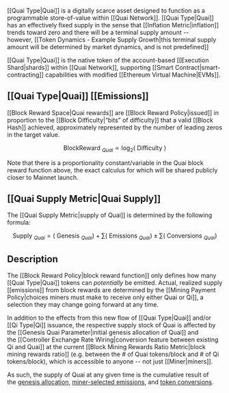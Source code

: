 [[Quai Type|Quai]] is a digitally scarce asset designed to function as a programmable store-of-value within [[Quai Network]]. [[Quai Type|Quai]] has an effectively fixed supply in the sense that [[Inflation Metric|inflation]] trends toward zero and there will be a terminal supply amount -- however, [[Token Dynamics - Example Supply Growth|this terminal supply amount will be determined by market dynamics, and is not predefined]]

[[Quai Type|Quai]] is the native token of the account-based [[Execution Shard|shards]] within [[Quai Network]], supporting [[Smart Contract|smart-contracting]] capabilities with modified [[Ethereum Virtual Machine|EVMs]].

## [[Quai Type|Quai]] [[Emissions]]

[[Block Reward Space|Quai rewards]] are [[Block Reward Policy|issued]] in proportion to the [[Block Difficulty|“bits” of difficulty]] that a valid [[Block Hash]] achieved, approximately represented by the number of leading zeros in the target value.

$$\text { BlockReward }{ }_{Q u a i} \propto \log _2(\text { Difficulty })$$

Note that there is a proportionality constant/variable in the Quai block reward function above, the exact calculus for which will be shared publicly closer to Mainnet launch.

## [[Quai Supply Metric|Quai Supply]]

The [[Quai Supply Metric|supply of Quai]] is determined by the following formula:

$$\text { Supply }_{Q u a i}=\left(\text { Genesis }_{Q u a i}\right)+\sum\left(\text { Emissions }_{Q u a i}\right) \pm \sum\left(\text { Conversions }_{Q u a i}\right)$$
## Description

The [[Block Reward Policy|block reward function]] only defines how many [[Quai Type|Quai]] tokens can _potentially_ be emitted. Actual, realized supply [[emissions]] from block rewards are determined by the [[Mining Payment Policy|choices miners must make to receive only either Quai or Qi]], a selection they may change going forward at any time.

In addition to the effects from this new flow of [[Quai Type|Quai]] and/or [[Qi Type|Qi]] issuance, the respective supply stock of Quai is affected by the [[Genesis Quai Parameter|initial genesis allocation of Quai]] and the [[Controller Exchange Rate Wiring|conversion feature between existing Qi and Quai]] at the current [[Block Mining Rewards Ratio Metric|block mining rewards ratio]] (e.g. between the # of Quai tokens/block and # of Qi tokens/block), which is accessible to anyone -- not just [[Miner|miners]].

As such, the supply of Quai at any given time is the cumulative result of the [genesis allocation](https://qu.ai/docs/learn/tokenomics/genesis-allocations/), [miner-selected emissions](https://qu.ai/docs/learn/tokenomics/token-dynamics/block-rewards/), and [token conversions](https://qu.ai/docs/learn/tokenomics/token-dynamics/conversions/).